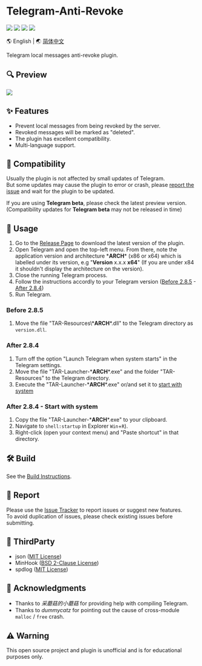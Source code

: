 # Telegram-Anti-Revoke

[![](https://github.com/SpriteOvO/Telegram-Anti-Revoke/actions/workflows/windows-msvc.yml/badge.svg)](https://github.com/SpriteOvO/Telegram-Anti-Revoke/actions/workflows/windows-msvc.yml)
[![](https://img.shields.io/github/v/release/SpriteOvO/Telegram-Anti-Revoke)](https://github.com/SpriteOvO/Telegram-Anti-Revoke/releases)
[![](https://img.shields.io/github/downloads/SpriteOvO/Telegram-Anti-Revoke/total.svg)](https://github.com/SpriteOvO/Telegram-Anti-Revoke/releases)
[![](https://img.shields.io/badge/license-MIT-yellow.svg)](LICENSE)

:earth_americas: English | :earth_asia: [简体中文](/README-CN.md)

Telegram local messages anti-revoke plugin.

## :mag: Preview
![](/Resource/Preview.gif)

## :sparkles: Features
* Prevent local messages from being revoked by the server.
* Revoked messages will be marked as "deleted".
* The plugin has excellent compatibility.
* Multi-language support.  

## :tomato: Compatibility
Usually the plugin is not affected by small updates of Telegram.  
But some updates may cause the plugin to error or crash, please [report the issue](https://github.com/SpriteOvO/Telegram-Anti-Revoke/issues) and wait for the plugin to be updated.

If you are using **Telegram beta**, please check the latest preview version.  
(Compatibility updates for **Telegram beta** may not be released in time)

## :hamburger: Usage
1. Go to the [Release Page](https://github.com/SpriteOvO/Telegram-Anti-Revoke/releases) to download the latest version of the plugin.  
2. Open Telegram and open the top-left menu. From there, note the application version and architecture \***ARCH**\* (x86 or x64) which is labelled under its version, e.g "**Version** x.x.x **x64**" (If you are under x84 it shouldn't display the architecture on the version).
3. Close the running Telegram process.
4. Follow the instructions accordly to your Telegram version ([Before 2.8.5](#before-285) - [After 2.8.4](#after-284))
5. Run Telegram.

### Before 2.8.5
1. Move the file "TAR-Resources\\***ARCH**\*.dll" to the Telegram directory as `version.dll`.

### After 2.8.4
1. Turn off the option "Launch Telegram when system starts" in the Telegram settings.
2. Move the file "TAR-Launcher-\***ARCH**\*.exe" and the folder "TAR-Resources" to the Telegram directory.
3. Execute the "TAR-Launcher-\***ARCH**\*.exe" or/and set it to [start with system](#after-284---start-with-system)

### After 2.8.4 - Start with system
1. Copy the file "TAR-Launcher-\***ARCH**\*.exe" to your clipboard.
2. Navigate to `shell:startup` in Explorer `Win`+`R`).
3. Right-click (open your context menu) and "Paste shortcut" in that directory.

## :hammer_and_wrench: Build
See the [Build Instructions](/Docs/Build.md).

## :bug: Report
Please use the [Issue Tracker](https://github.com/SpriteOvO/Telegram-Anti-Revoke/issues) to report issues or suggest new features.  
To avoid duplication of issues, please check existing issues before submitting.

## :gem: ThirdParty
* json ([MIT License](https://github.com/nlohmann/json/blob/develop/LICENSE.MIT))
* MinHook ([BSD 2-Clause License](https://github.com/TsudaKageyu/minhook/blob/master/LICENSE.txt))
* spdlog ([MIT License](https://github.com/gabime/spdlog/blob/v1.x/LICENSE))

## :beer: Acknowledgments
* Thanks to *采蘑菇的小蘑菇* for providing help with compiling Telegram.
* Thanks to *dummycatz* for pointing out the cause of cross-module `malloc` / `free` crash.

## :warning: Warning
This open source project and plugin is unofficial and is for educational purposes only.
